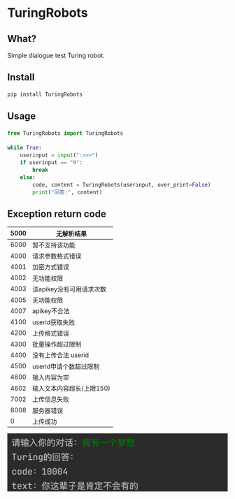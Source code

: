 # TuringRobots

## What?

Simple dialogue test Turing robot.

## Install

```cmd
pip install TuringRobots
```

## Usage

```python
from TuringRobots import TuringRobots

while True:
    userinput = input(":>>>")
    if userinput == "0":
        break
    else:
        code, content = TuringRobots(userinput, over_print=False)
        print("回答:", content)
```

## Exception return code

| 5000 | 无解析结果                |
| ---- | ------------------------- |
| 6000 | 暂不支持该功能            |
| 4000 | 请求参数格式错误          |
| 4001 | 加密方式错误              |
| 4002 | 无功能权限                |
| 4003 | 该apikey没有可用请求次数  |
| 4005 | 无功能权限                |
| 4007 | apikey不合法              |
| 4100 | userid获取失败            |
| 4200 | 上传格式错误              |
| 4300 | 批量操作超过限制          |
| 4400 | 没有上传合法 userid       |
| 4500 | userid申请个数超过限制    |
| 4600 | 输入内容为空              |
| 4602 | 输入文本内容超长(上限150) |
| 7002 | 上传信息失败              |
| 8008 | 服务器错误                |
| 0    | 上传成功                  |

![image-20220618124630403](README.assets/image-20220618124630403.png)
